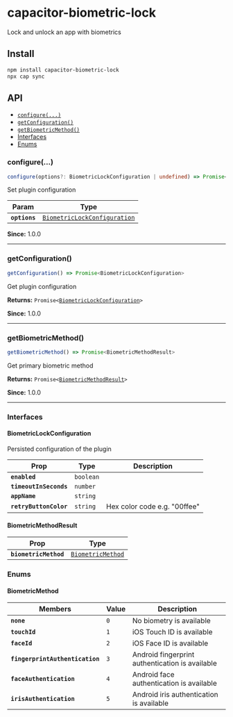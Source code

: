 # capacitor-biometric-lock

Lock and unlock an app with biometrics

## Install

```bash
npm install capacitor-biometric-lock
npx cap sync
```

## API

<docgen-index>

* [`configure(...)`](#configure)
* [`getConfiguration()`](#getconfiguration)
* [`getBiometricMethod()`](#getbiometricmethod)
* [Interfaces](#interfaces)
* [Enums](#enums)

</docgen-index>

<docgen-api>
<!--Update the source file JSDoc comments and rerun docgen to update the docs below-->

### configure(...)

```typescript
configure(options?: BiometricLockConfiguration | undefined) => Promise<void>
```

Set plugin configuration

| Param         | Type                                                                              |
| ------------- | --------------------------------------------------------------------------------- |
| **`options`** | <code><a href="#biometriclockconfiguration">BiometricLockConfiguration</a></code> |

**Since:** 1.0.0

--------------------


### getConfiguration()

```typescript
getConfiguration() => Promise<BiometricLockConfiguration>
```

Get plugin configuration

**Returns:** <code>Promise&lt;<a href="#biometriclockconfiguration">BiometricLockConfiguration</a>&gt;</code>

**Since:** 1.0.0

--------------------


### getBiometricMethod()

```typescript
getBiometricMethod() => Promise<BiometricMethodResult>
```

Get primary biometric method

**Returns:** <code>Promise&lt;<a href="#biometricmethodresult">BiometricMethodResult</a>&gt;</code>

**Since:** 1.0.0

--------------------


### Interfaces


#### BiometricLockConfiguration

Persisted configuration of the plugin

| Prop                   | Type                 | Description                  |
| ---------------------- | -------------------- | ---------------------------- |
| **`enabled`**          | <code>boolean</code> |                              |
| **`timeoutInSeconds`** | <code>number</code>  |                              |
| **`appName`**          | <code>string</code>  |                              |
| **`retryButtonColor`** | <code>string</code>  | Hex color code e.g. "00ffee" |


#### BiometricMethodResult

| Prop                  | Type                                                        |
| --------------------- | ----------------------------------------------------------- |
| **`biometricMethod`** | <code><a href="#biometricmethod">BiometricMethod</a></code> |


### Enums


#### BiometricMethod

| Members                         | Value          | Description                                     |
| ------------------------------- | -------------- | ----------------------------------------------- |
| **`none`**                      | <code>0</code> | No biometry is available                        |
| **`touchId`**                   | <code>1</code> | iOS Touch ID is available                       |
| **`faceId`**                    | <code>2</code> | iOS Face ID is available                        |
| **`fingerprintAuthentication`** | <code>3</code> | Android fingerprint authentication is available |
| **`faceAuthentication`**        | <code>4</code> | Android face authentication is available        |
| **`irisAuthentication`**        | <code>5</code> | Android iris authentication is available        |

</docgen-api>
